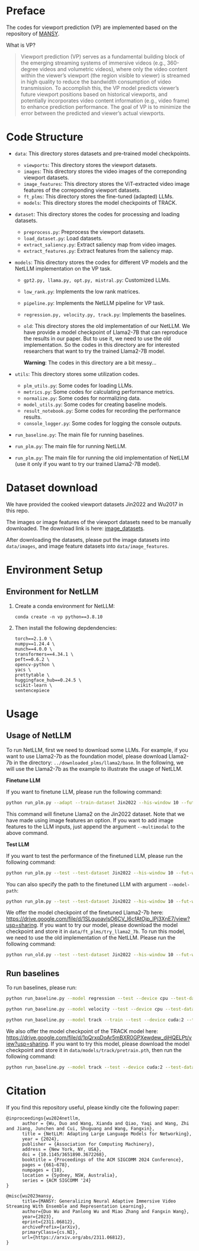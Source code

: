 # Preface
The codes for viewport prediction (VP) are implemented based on the repository of [MANSY](https://github.com/duowuyms/MANSY_ImmersiveVideoStreaming). 

What is VP?
> Viewport prediction (VP) serves as a fundamental building block of the emerging streaming systems of immersive videos (e.g., 360-degree videos and volumetric videos), where only the video content within the viewer’s viewport (the region visible to viewer) is streamed in high quality to reduce the bandwidth
consumption of video transmission. To accomplish this, the VP model predicts viewer’s future viewport positions based on historical viewports, and potentially incorporates video content information (e.g., video frame) to enhance prediction performance. The goal of VP is to minimize the error between the predicted and viewer’s actual viewports.

# Code Structure

- `data`: This directory stores datasets and pre-trained model checkpoints.
   - `viewports`: This directory stores the viewport datasets.
   - `images`: This directory stores the video images of the correponding viewport datasets.
   - `image_features`: This directory stores the ViT-extracted video image features of the correponding viewport datasets.
   - `ft_plms`: This directory stores the fine-tuned (adapted) LLMs.
   - `models`: This directory stores the model checkpoints of TRACK.

- `dataset`: This directory stores the codes for processing and loading datasets.
   - `preprocess.py`: Preprocess the viewport datasets.
   - `load_dataset.py`: Load datasets.
   - `extract_saliency.py`: Extract saliency map from video images.
   - `extract_features.py`: Extract features from the saliency map.

- `models`: This directory stores the codes for different VP models and the NetLLM implementation on the VP task.
   - `gpt2.py, llama.py, opt.py, mistral.py`: Customized LLMs.
   - `low_rank.py`: Implements the low rank matrices.
   - `pipeline.py`: Implements the NetLLM pipeline for VP task.
   - `regression.py, velocity.py, track.py`: Implements the baselines.
   - `old`: This directory stores the old implementation of our NetLLM. We have provide a model checkpoint of Llama2-7B that can reproduce the results in our paper. But to use it, we need to use the old implementation. So the codes in this directory are for interested researchers that want to try the trained Llama2-7B model. 
   
      **Warning**: The codes in this directory are a bit messy...

- `utils`: This directory stores some utilization codes.
   - `plm_utils.py`: Some codes for loading LLMs.
   - `metrics.py`: Some codes for calculating performance metrics.
   - `normalize.py`: Some codes for normalizing data.
   - `model_utils.py`: Some codes for creating baseline models.
   - `result_notebook.py`: Some codes for recording the performance results.
   - `console_logger.py`: Some codes for logging the console outputs.
- `run_baseline.py`: The main file for running baselines. 
- `run_plm.py`: The main file for running NetLLM.

- `run_plm.py`: The main file for running the old implementation of NetLLM (use it only if you want to try our trained Llama2-7B model).

# Dataset download
We have provided the cooked viewport datasets Jin2022 and Wu2017 in this repo. 

The images or image features of the viewport datasets need to be manually downloaded. The download link is here: [image_datasets](https://cuhko365-my.sharepoint.com/:f:/g/personal/223015061_link_cuhk_edu_cn/Es2wxUodbWNDvpTb0Vk3zQwBrbq4aaxTLuVVp2jUtroXsA?e=zPgYvu).

After downloading the datasets, please put the image datasets into `data/images`, and image feature datasets into `data/image_features`.

# Environment Setup
## Environment for NetLLM
1. Create a conda environment for NetLLM:

   `conda create -n vp python==3.8.10`

2. Then install the following depdendencies:

   ```
   torch==2.1.0 \
   numpy==1.24.4 \
   munch==4.0.0 \
   transformers==4.34.1 \
   peft==0.6.2 \
   opencv-python \
   yacs \
   prettytable \
   huggingface_hub==0.24.5 \
   scikit-learn \
   sentencepiece
   ```

# Usage
## Usage of NetLLM
To run NetLLM, first we need to download some LLMs. For example, if you want to use Llama2-7b as the foundation model, please download Llama2-7b in the directory: `../downloaded_plms/llama2/base`. In the following, we will use the Llama2-7b as the example to illustrate the usage of NetLLM.

**Finetune LLM**

If you want to finetune LLM, please run the following command:
```sh
python run_plm.py --adapt --train-dataset Jin2022 --his-window 10 --fut-window 20 --plm-type llama --plm-size base --epochs 40 --bs 1 --lr 0.0002 --grad-accum-steps 32 --device cuda:0 --steps-per-valid 5000 --save-checkpoint-per-epoch 1 --rank 32 --scheduled-sampling
```
This command will finetune Llama2 on the Jin2022 dataset.
Note that we have made using image features an option. If you want to add image features to the LLM inputs, just append the argument `--multimodal` to the above command.

**Test LLM**

If you want to test the performance of the finetuned LLM, please run the following command:
```sh
python run_plm.py --test --test-dataset Jin2022 --his-window 10 --fut-window 20 --plm-type llama --plm-size base --epochs 40 --bs 1 --lr 0.0002 --grad-accum-steps 32 --device cuda:0 --steps-per-valid 5000 --save-checkpoint-per-epoch 1 --rank 32 --scheduled-sampling
```
You can also specify the path to the finetuned LLM with argument `--model-path`:
```sh
python run_plm.py --test --test-dataset Jin2022 --his-window 10 --fut-window 20 --plm-type llama --plm-size base --epochs 40 --bs 1 --lr 0.0002 --grad-accum-steps 32 --device cuda:0 --steps-per-valid 5000 --save-checkpoint-per-epoch 1 --rank 32 --scheduled-sampling --model-path you_finetune_llm_dir
```

We offer the model checkpoint of the finetuned Llama2-7b here: https://drive.google.com/file/d/1SLguoavlsO6CV_I6cfAtOjp_IPj3XnE7/view?usp=sharing. If you want to try our model, please download the model checkpoint and store it in `data/ft_plms/try_llama2_7b`. To run this model, we need to use the old implementation of the NetLLM. Please run the following command:
```sh
python run_old.py --test --test-dataset Jin2022 --his-window 10 --fut-window 20 --plm-type llama --plm-size base --epochs 40 --bs 1 --lr 0.0002 --grad-accum-steps 32 --device cuda:0 --steps-per-valid 5000 --save-checkpoint-per-epoch 1 --rank 32 --scheduled-sampling --model-path data/ft_plms/try_llama2_7b
```

## Run baselines

To run baselines, please run:
```sh
python run_baseline.py --model regression --test --device cpu --test-dataset Jin2022  --bs 64 --seed 1  --his-window 10 --fut-window 20

python run_baseline.py --model velocity --test --device cpu --test-dataset Jin2022  --bs 64 --seed 1  --his-window 10 --fut-window 20

python run_baseline.py --model track --train --test --device cuda:2 --train-dataset Jin2022 --test-dataset Jin2022 --lr 0.0005 --bs 64 --epochs 80 --seed 1 --compile --device cuda:2 --his-window 10 --fut-window 20 --dataset-frequency 5 --sample-step 15
```
We also offer the model checkpoint of the TRACK model here: https://drive.google.com/file/d/1pQrxqDoAr5mBXR0GPXewdew_diHQELPt/view?usp=sharing. If you want to try this model, please download the model checkpoint and store it in `data/models/track/pretrain.pth`, then run the following command:
```sh
python run_baseline.py --model track --test --device cuda:2 --test-dataset Jin2022 --lr 0.0005 --bs 64 --epochs 80 --seed 1 --compile --device cuda:2 --his-window 10 --fut-window 20 --dataset-frequency 5 --sample-step 15 --model-path data/models/track/pretrain.pth
```


# Citation
If you find this repository useful, please kindly cite the following paper:
```
@inproceedings{wu2024netllm,
      author = {Wu, Duo and Wang, Xianda and Qiao, Yaqi and Wang, Zhi and Jiang, Junchen and Cui, Shuguang and Wang, Fangxin},
      title = {NetLLM: Adapting Large Language Models for Networking},
      year = {2024},
      publisher = {Association for Computing Machinery},
      address = {New York, NY, USA},
      doi = {10.1145/3651890.3672268},
      booktitle = {Proceedings of the ACM SIGCOMM 2024 Conference},
      pages = {661–678},
      numpages = {18},
      location = {Sydney, NSW, Australia},
      series = {ACM SIGCOMM '24}
}

@misc{wu2023mansy,
      title={MANSY: Generalizing Neural Adaptive Immersive Video Streaming With Ensemble and Representation Learning}, 
      author={Duo Wu and Panlong Wu and Miao Zhang and Fangxin Wang},
      year={2023},
      eprint={2311.06812},
      archivePrefix={arXiv},
      primaryClass={cs.NI},
      url={https://arxiv.org/abs/2311.06812}, 
}
```
